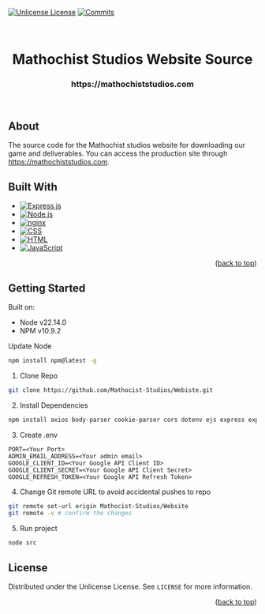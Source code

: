 
<a id="readme_top"></a>

[![Unlicense License][license-shield]][license-url]
[![Commits][commit-shield]][commit-url]

<br />

<h1 align="center">Mathochist Studios Website Source</h3>
<h3 align="center">https://mathochiststudios.com</h3>

<br />

## About

The source code for the Mathochist studios website for downloading our game and deliverables. You can access the production site through https://mathochiststudios.com.


## Built With

* [![Express.js](https://img.shields.io/badge/Express.js-%23404d59.svg?logo=express&logoColor=%2361DAFB)](#)
* [![Node.js](https://img.shields.io/badge/Node.js-6DA55F?logo=node.js&logoColor=white)](#)
* [![nginx](https://img.shields.io/badge/nginx-009639?logo=nginx&logoColor=fff)](#)
* [![CSS](https://img.shields.io/badge/CSS-639?logo=css&logoColor=fff)](#)
* [![HTML](https://img.shields.io/badge/HTML-%23E34F26.svg?logo=html5&logoColor=white)](#)
* [![JavaScript](https://img.shields.io/badge/JavaScript-F7DF1E?logo=javascript&logoColor=000)](#)

<p align="right">(<a href="#readme-top">back to top</a>)</p>

## Getting Started

Built on:
* Node v22.14.0
* NPM v10.9.2

Update Node
```sh
npm install npm@latest -g
```

1. Clone Repo
```sh
git clone https://github.com/Mathocist-Studios/Webiste.git
```

2. Install Dependencies
```sh
npm install axios body-parser cookie-parser cors dotenv ejs express express-validator express-rate-limit helmet html morgan uuid
```

3. Create .env
```.env
PORT=<Your Port>
ADMIN_EMAIL_ADDRESS=<Your admin email>
GOOGLE_CLIENT_ID=<Your Google API Client ID>
GOOGLE_CLIENT_SECRET=<Your Google API Client Secret>
GOOGLE_REFRESH_TOKEN=<Your Google API Refresh Token>
```

4. Change Git remote URL to avoid accidental pushes to repo
```sh
git remote set-url origin Mathocist-Studios/Website
git remote -v # confirm the changes
```

5. Run project
```sh
node src
```

## License

Distributed under the Unlicense License. See `LICENSE` for more information.

<p align="right">(<a href="#readme-top">back to top</a>)</p>

[license-shield]: https://img.shields.io/github/license/Mathocist-Studios/Website?style=for-the-badge
[license-url]: https://github.com/Mathocist-Studios/Website/blob/master/LICENSE
[commit-shield]: https://img.shields.io/github/commit-activity/y/Mathocist-Studios/Website?style=for-the-badge
[commit-url]: https://github.com/Mathocist-Studios/Website/blob/master
